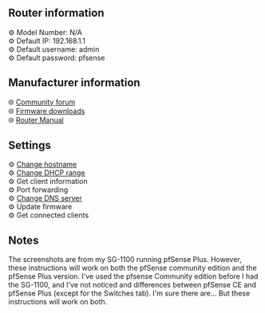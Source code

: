 <h2>Router information</h2>
⚙️ Model Number: N/A<br>
⚙️ Default IP: 192.168.1.1<br>
⚙️ Default username: admin<br>
⚙️ Default password: pfsense
<h2>Manufacturer information</h2>
🌐 <a href="https://forum.netgate.com/category/66/">Community forum</a><br>
🌐 <a href="https://www.pfsense.org/download/">Firmware downloads</a><br>
🌐 <a href="https://docs.netgate.com/pfsense/en/latest/">Router Manual</a>
<h2>Settings</h2>
⚙️ <a href="hostname">Change hostname</a><br>
⚙️ <a href="subnet">Change DHCP range</a><br>
⚙️ Get client information<br>
⚙️ Port forwarding<br>
⚙️ <a href="dns">Change DNS server</a><br>
⚙️ Update firmware<br>
⚙️ Get connected clients
<h2>Notes</h2>
The screenshots are from my SG-1100 running pfSense Plus. However, these instructions will work on both the pfSense community edition and the pfSense Plus version. I've used the pfsense Community edition before I had the SG-1100, and I've not noticed and differences between pfSense CE and pfSense Plus (except for the Switches tab). I'm sure there are... But these instructions will work on both.
